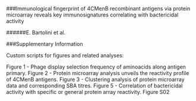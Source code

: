 ###Immunological fingerprint of 4CMenB recombinant antigens via protein microarray reveals key immunosignatures correlating with bactericidal activity

######E. Bartolini et al.

###Supplementary Information

Custom scripts for figures and related analyses:

Figure 1 - Phage display selection frequency of aminoacids along antigen primary.
Figure 2 - Protein microarray analysis unveils the reactivity profile of 4CMenB antigens.
Figure 3 - Clustering analysis of protein microarray data and corresponding SBA titres.
Figure 5 - Correlation of bactericidal activity with specific or general protein array reactivity.
Figure S02
